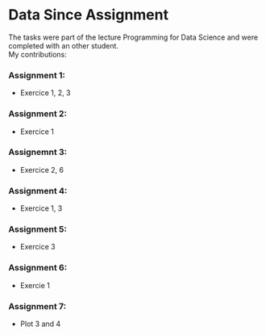 # Data Since Assignment 
The tasks were part of the lecture Programming for Data Science and were completed with an other student.<br>
My contributions: 
### Assignment 1: 
- Exercice 1, 2, 3
### Assignment 2: 
- Exercice 1
### Assignemnt 3: 
- Exercice 2, 6
### Assignment 4: 
- Exercice 1, 3 
### Assignment 5: 
- Exercice 3
### Assignment 6:
- Exercie 1 
### Assignment 7: 
- Plot 3 and 4 
